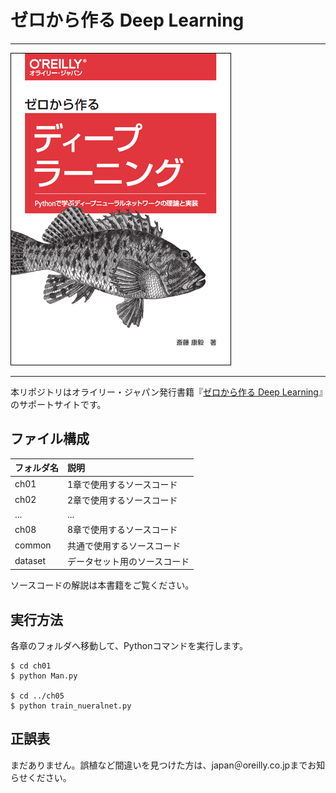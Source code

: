 # ゼロから作る Deep Learning

---

![表紙](deep-learning-from-scratch.png)

---

本リポジトリはオライリー・ジャパン発行書籍『[ゼロから作る Deep Learning](http://www.oreilly.co.jp/books/978487311★/)』のサポートサイトです。


## ファイル構成

|フォルダ名|説明|
|:--|:--|
|ch01|1章で使用するソースコード|
|ch02|2章で使用するソースコード|
|...|...|
|ch08|8章で使用するソースコード|
|common|共通で使用するソースコード|
|dataset|データセット用のソースコード| 
ソースコードの解説は本書籍をご覧ください。

## 実行方法

各章のフォルダへ移動して、Pythonコマンドを実行します。

```
$ cd ch01
$ python Man.py

$ cd ../ch05
$ python train_nueralnet.py
```





## 正誤表

まだありません。誤植など間違いを見つけた方は、japan＠oreilly.co.jpまでお知らせください。
